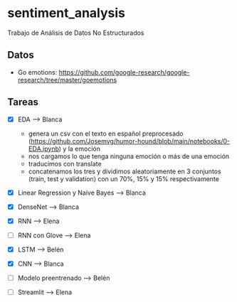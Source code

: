 # sentiment_analysis
Trabajo de Análisis de Datos No Estructurados

## Datos
- Go emotions: https://github.com/google-research/google-research/tree/master/goemotions

## Tareas
- [X] EDA --> Blanca
    - genera un csv con el texto en español preprocesado (https://github.com/Josemvg/humor-hound/blob/main/notebooks/0-EDA.ipynb) y la emoción
    - nos cargamos lo que tenga ninguna emoción o más de una emoción
    - traducimos con translate
    - concatenamos los tres y dividimos aleatoriamente en 3 conjuntos (train, test y validation) con un 70%, 15% y 15% respectivamente
- [X] Linear Regression y Naive Bayes --> Blanca
- [X] DenseNet --> Blanca
- [X] RNN --> Elena
- [ ] RNN con Glove --> Elena
- [X] LSTM --> Belén
- [X] CNN --> Blanca
- [ ] Modelo preentrenado --> Belén
- [ ] Streamlit --> Elena
  